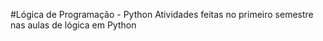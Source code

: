 #Lógica de Programação - Python
Atividades feitas no primeiro semestre nas aulas de lógica em Python
